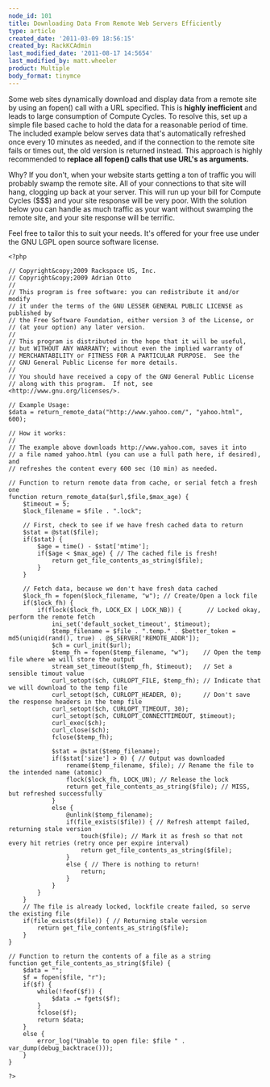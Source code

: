 ```yaml
---
node_id: 101
title: Downloading Data From Remote Web Servers Efficiently
type: article
created_date: '2011-03-09 18:56:15'
created_by: RackKCAdmin
last_modified_date: '2011-08-17 14:5654'
last_modified_by: matt.wheeler
product: Multiple
body_format: tinymce
---
```


Some web sites dynamically download and display data from a remote site
by using an fopen() call with a URL specified. This is **highly
inefficient** and leads to large consumption of Compute Cycles. To
resolve this, set up a simple file based cache to hold the data for a
reasonable period of time. The included example below serves data that's
automatically refreshed once every 10 minutes as needed, and if the
connection to the remote site fails or times out, the old version is
returned instead. This approach is highly recommended to **replace all
fopen() calls that use URL's as arguments.**

Why? If you don't, when your website starts getting a ton of traffic you
will probably swamp the remote site.  All of your connections to that
site will hang, clogging up back at your server. This will run up your
bill for Compute Cycles (\$\$\$) and your site response will be very
poor. With the solution below you can handle as much traffic as your
want without swamping the remote site, and your site response will be
terrific.

Feel free to tailor this to suit your needs. It's offered for your free
use under the GNU LGPL open source software license.

    <?php

    // Copyright&copy;2009 Rackspace US, Inc.
    // Copyright&copy;2009 Adrian Otto
    //
    // This program is free software: you can redistribute it and/or modify
    // it under the terms of the GNU LESSER GENERAL PUBLIC LICENSE as published by
    // the Free Software Foundation, either version 3 of the License, or
    // (at your option) any later version.
    //
    // This program is distributed in the hope that it will be useful,
    // but WITHOUT ANY WARRANTY; without even the implied warranty of
    // MERCHANTABILITY or FITNESS FOR A PARTICULAR PURPOSE.  See the
    // GNU General Public License for more details.
    //
    // You should have received a copy of the GNU General Public License
    // along with this program.  If not, see <http://www.gnu.org/licenses/>.

    // Example Usage:
    $data = return_remote_data("http://www.yahoo.com/", "yahoo.html", 600);

    // How it works:
    // 
    // The example above downloads http://www.yahoo.com, saves it into 
    // a file named yahoo.html (you can use a full path here, if desired), and 
    // refreshes the content every 600 sec (10 min) as needed.

    // Function to return remote data from cache, or serial fetch a fresh one
    function return_remote_data($url,$file,$max_age) {
        $timeout = 5;
        $lock_filename = $file . ".lock";

        // First, check to see if we have fresh cached data to return
        $stat = @stat($file);
        if($stat) {
            $age = time() - $stat['mtime'];
            if($age < $max_age) { // The cached file is fresh!
                return get_file_contents_as_string($file);
            }
        }

        // Fetch data, because we don't have fresh data cached
        $lock_fh = fopen($lock_filename, "w"); // Create/Open a lock file
        if($lock_fh) { 
            if(flock($lock_fh, LOCK_EX | LOCK_NB)) {       // Locked okay, perform the remote fetch
                ini_set('default_socket_timeout', $timeout);
                $temp_filename = $file . ".temp." . $better_token = md5(uniqid(rand(), true) . @$_SERVER['REMOTE_ADDR']);
                $ch = curl_init($url);
                $temp_fh = fopen($temp_filename, "w");    // Open the temp file where we will store the output
                stream_set_timeout($temp_fh, $timeout);   // Set a sensible timout value
                curl_setopt($ch, CURLOPT_FILE, $temp_fh); // Indicate that we will download to the temp file
                curl_setopt($ch, CURLOPT_HEADER, 0);      // Don't save the response headers in the temp file
                curl_setopt($ch, CURLOPT_TIMEOUT, 30);
                curl_setopt($ch, CURLOPT_CONNECTTIMEOUT, $timeout);
                curl_exec($ch);
                curl_close($ch);
                fclose($temp_fh);
                
                $stat = @stat($temp_filename); 
                if($stat['size'] > 0) { // Output was downloaded
                    rename($temp_filename, $file); // Rename the file to the intended name (atomic)
                    flock($lock_fh, LOCK_UN); // Release the lock
                    return get_file_contents_as_string($file); // MISS, but refreshed successfully
                }
                else {
                    @unlink($temp_filename);
                    if(file_exists($file)) { // Refresh attempt failed, returning stale version
                        touch($file); // Mark it as fresh so that not every hit retries (retry once per expire interval)
                        return get_file_contents_as_string($file);
                    }
                    else { // There is nothing to return!
                        return;
                    }
                }
            }
        }
        // The file is already locked, lockfile create failed, so serve the existing file
        if(file_exists($file)) { // Returning stale version
            return get_file_contents_as_string($file);
        }
    }

    // Function to return the contents of a file as a string
    function get_file_contents_as_string($file) {
        $data = "";
        $f = fopen($file, "r");
        if($f) {
            while(!feof($f)) {
                $data .= fgets($f);
            }
            fclose($f);
            return $data;
        }
        else {
            error_log("Unable to open file: $file " . var_dump(debug_backtrace()));
        }
    }

    ?>

 

